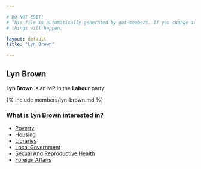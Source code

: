 ```yaml
---

# DO NOT EDIT!
# This file is automatically generated by get-members. If you change it, bad
# things will happen.

layout: default
title: "Lyn Brown"

---
```


## Lyn Brown

**Lyn Brown** is an MP in the **Labour** party.

{% include members/lyn-brown.md %}

### What is Lyn Brown interested in?


* [Poverty](/interests/poverty.html)
* [Housing](/interests/housing.html)
* [Libraries](/interests/libraries.html)
* [Local Government](/interests/local-government.html)
* [Sexual And Reproductive Health](/interests/sexual-and-reproductive-health.html)
* [Foreign Affairs](/interests/foreign-affairs.html)
